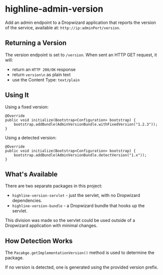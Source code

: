 highline-admin-version
======================

Add an admin endpoint to a Dropwizard application that reports the version of the service, available
at: `http://ip:adminPort/version`.


Returning a Version
-------------------

The version endpoint is set to `/version`. When sent an HTTP GET request, it will:

- return an `HTTP 200/OK` response
- return `version\n` as plain text
- use the Content Type: `text/plain`


Using It
--------

Using a fixed version:

	@Override
	public void initialize(Bootstrap<Configuration> bootstrap) {
	    bootstrap.addBundle(AdminVersionBundle.withFixedVersion("1.2.3"));
	}

Using a detected version:

	@Override
	public void initialize(Bootstrap<Configuration> bootstrap) {
	    bootstrap.addBundle(AdminVersionBundle.detectVersion("1.x"));
	}


What's Available
----------------

There are two separate packages in this project:

- `highline-version-servlet` - just the servlet, with no Dropwizard dependencies.
- `highline-version-bundle` - a Dropwizard bundle that hooks up the servlet.

This division was made so the servlet could be used outside of a Dropwizard application with
minimal changes.


How Detection Works
-------------------

The `Pacakge.getImplementationVersion()` method is used to determine the package.

If no version is detected, one is generated using the provided version prefix.
